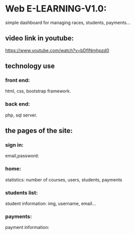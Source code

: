 # Web E-LEARNING-V1.0:

simple dashboard for managing races, students, payments...

## video link in youtube:
https://www.youtube.com/watch?v=bDfINmhpzd0

## technology use
   ### front end:
   html, css, bootstrap framework.
   ### back end:
   php, sql server.

## the pages of the site:
   ### sign in:
   email,password:
   ### home:
   statistics: number of courses, users, students, payments
   ### students list:
   student information: img, username, email...
   ### payments:
   payment information:

